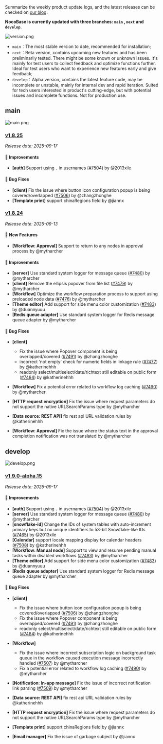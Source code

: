 Summarize the weekly product update logs, and the latest releases can be checked on [our blog](https://www.nocobase.com/en/blog/timeline).

**NocoBase is currently updated with three branches: `main` , `next` and `develop`.**

![version.png](https://static-docs.nocobase.com/ba5f04e27e99c625cb3822da5df07860.png)

* `main`：The most stable version to date, recommended for installation;
* `next`：Beta version, contains upcoming new features and has been preliminarily tested. There might be some known or unknown issues. It's mainly for test users to collect feedback and optimize functions further. Ideal for test users who want to experience new features early and give feedback;
* `develop`：Alpha version, contains the latest feature code, may be incomplete or unstable, mainly for internal dev and rapid iteration. Suited for tech users interested in product's cutting-edge, but with potential issues and incomplete functions. Not for production use.

## main

![main.png](https://static-docs.nocobase.com/47a3c71734c1d0f908b51f9ebd53c0ac.png)

### [v1.8.25](https://www.nocobase.com/en/blog/v1.8.25)

*Release date: 2025-09-17*

#### 🚀 Improvements

- **[auth]** Support using `.` in usernames ([#7504](https://github.com/nocobase/nocobase/pull/7504)) by @2013xile

#### 🐛 Bug Fixes

- **[client]** Fix the issue where button icon configuration popup is being covered/overlapped ([#7506](https://github.com/nocobase/nocobase/pull/7506)) by @zhangzhonghe
- **[Template print]** support chinaRegions field by @jiannx

### [v1.8.24](https://www.nocobase.com/en/blog/v1.8.24)

*Release date: 2025-09-13*

#### 🎉 New Features

- **[Workflow: Approval]** Support to return to any nodes in approval process by @mytharcher

#### 🚀 Improvements

- **[server]** Use standard system logger for message queue ([#7480](https://github.com/nocobase/nocobase/pull/7480)) by @mytharcher
- **[client]** Remove the ellipsis popover from file list ([#7479](https://github.com/nocobase/nocobase/pull/7479)) by @mytharcher
- **[Workflow]** Optimize the workflow preparation process to support using preloaded node data ([#7476](https://github.com/nocobase/nocobase/pull/7476)) by @mytharcher
- **[Theme editor]** Add support for side menu color customization ([#7483](https://github.com/nocobase/nocobase/pull/7483)) by @duannyuuu
- **[Redis queue adapter]** Use standard system logger for Redis message queue adapter by @mytharcher

#### 🐛 Bug Fixes

- **[client]**

  - Fix the issue where Popover component is being overlapped/covered ([#7491](https://github.com/nocobase/nocobase/pull/7491)) by @zhangzhonghe
  - incorrect 'not empty' check for numeric fields in linkage rule ([#7477](https://github.com/nocobase/nocobase/pull/7477)) by @katherinehhh
  - readonly select/multiselect/date/richtext still editable on public form ([#7484](https://github.com/nocobase/nocobase/pull/7484)) by @katherinehhh
- **[Workflow]** Fix a potential error related to workflow log caching ([#7490](https://github.com/nocobase/nocobase/pull/7490)) by @mytharcher
- **[HTTP request encryption]** Fix the issue where request parameters do not support the native URLSearchParams type by @mytharcher
- **[Data source: REST API]** fix rest api URL validation rules by @katherinehhh
- **[Workflow: Approval]** Fix the issue where the status text in the approval completion notification was not translated by @mytharcher

## develop

![develop.png](https://static-docs.nocobase.com/7fcdd9456a17286d8a439eee52bcb8d2.png)

### [v1.9.0-alpha.15](https://www.nocobase.com/en/blog/v1.9.0-alpha.15)

*Release date: 2025-09-17*

#### 🚀 Improvements

- **[auth]** Support using `.` in usernames ([#7504](https://github.com/nocobase/nocobase/pull/7504)) by @2013xile
- **[server]** Use standard system logger for message queue ([#7480](https://github.com/nocobase/nocobase/pull/7480)) by @mytharcher
- **[snowflake-id]** Change the IDs of system tables with auto-increment primary keys but no unique identifiers to 53-bit Snowflake-like IDs ([#7465](https://github.com/nocobase/nocobase/pull/7465)) by @2013xile
- **[Calendar]** support locale mapping display for calendar headers ([#7508](https://github.com/nocobase/nocobase/pull/7508)) by @katherinehhh
- **[Workflow: Manual node]** Support to view and resume pending manual tasks within disabled workflows ([#7493](https://github.com/nocobase/nocobase/pull/7493)) by @mytharcher
- **[Theme editor]** Add support for side menu color customization ([#7483](https://github.com/nocobase/nocobase/pull/7483)) by @duannyuuu
- **[Redis queue adapter]** Use standard system logger for Redis message queue adapter by @mytharcher

#### 🐛 Bug Fixes

- **[client]**

  - Fix the issue where button icon configuration popup is being covered/overlapped ([#7506](https://github.com/nocobase/nocobase/pull/7506)) by @zhangzhonghe
  - Fix the issue where Popover component is being overlapped/covered ([#7491](https://github.com/nocobase/nocobase/pull/7491)) by @zhangzhonghe
  - readonly select/multiselect/date/richtext still editable on public form ([#7484](https://github.com/nocobase/nocobase/pull/7484)) by @katherinehhh
- **[Workflow]**

  - Fix the issue where incorrect subscription logic on background task queue in the workflow caused execution message incorrectly handled ([#7507](https://github.com/nocobase/nocobase/pull/7507)) by @mytharcher
  - Fix a potential error related to workflow log caching ([#7490](https://github.com/nocobase/nocobase/pull/7490)) by @mytharcher
- **[Notification: In-app message]** Fix the issue of incorrect notification link parsing ([#7509](https://github.com/nocobase/nocobase/pull/7509)) by @mytharcher
- **[Data source: REST API]** fix rest api URL validation rules by @katherinehhh
- **[HTTP request encryption]** Fix the issue where request parameters do not support the native URLSearchParams type by @mytharcher
- **[Template print]** support chinaRegions field by @jiannx
- **[Email manager]** Fix the issue of garbage subject by @jiannx
